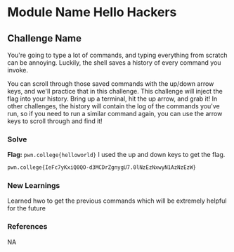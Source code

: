 # Module Name Hello Hackers

## Challenge Name
You're going to type a lot of commands, and typing everything from scratch can be annoying. Luckily, the shell saves a history of every command you invoke.

You can scroll through those saved commands with the up/down arrow keys, and we'll practice that in this challenge. This challenge will inject the flag into your history. Bring up a terminal, hit the up arrow, and grab it! In other challenges, the history will contain the log of the commands you've run, so if you need to run a similar command again, you can use the arrow keys to scroll through and find it!
### Solve
**Flag:** `pwn.college{helloworld}`
I used the up and down keys to get the flag.
```bash
pwn.college{IeFc7yKxiQ0QO-d3MCDrZgnygU7.0lNzEzNxwyN1AzNzEzW}
```

### New Learnings
Learned hwo to get the previous commands which will be extremely helpful for the future
### References 
NA
